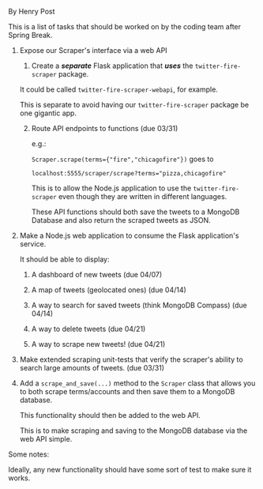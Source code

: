 By Henry Post

This is a list of tasks that should be worked on by the coding team after Spring
Break.

1.  Expose our Scraper's interface via a web API 

    1.  Create a **_separate_** Flask application that **_uses_** the
    `twitter-fire-scraper` package.
    
    It could be called `twitter-fire-scraper-webapi`, for example.
    
    This is separate to avoid having our `twitter-fire-scraper` package be one
    gigantic app.
    
    2.  Route API endpoints to functions (due 03/31)

        e.g.:
        
        `Scraper.scrape(terms={"fire","chicagofire"})` goes to
        
        `localhost:5555/scraper/scrape?terms="pizza,chicagofire"`
        
        This is to allow the Node.js application to use the
        `twitter-fire-scraper` even though they are written in different
        languages.
        
        These API functions should both save the tweets to a MongoDB Database and also
        return the scraped tweets as JSON.

2.  Make a Node.js web application to consume the Flask application's service.
    
    It should be able to display: 
    
    1.  A dashboard of new tweets (due 04/07)

    2.  A map of tweets (geolocated ones) (due 04/14)

    3.  A way to search for saved tweets (think MongoDB Compass) (due 04/14)

    4.  A way to delete tweets (due 04/21)

    5.  A way to scrape new tweets! (due 04/21)
    
3.  Make extended scraping unit-tests that verify the scraper's ability to
search large amounts of tweets. (due 03/31)

4.  Add a `scrape_and_save(...)` method to the `Scraper` class that allows you to
    both scrape terms/accounts and then save them to a MongoDB database.
    
    This functionality should then be added to the web API.
    
    This is to make scraping and saving to the MongoDB database via the web API simple.

Some notes:

Ideally, any new functionality should have some sort of test to make sure it works.
